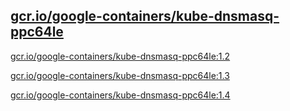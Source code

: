
[gcr.io/google-containers/kube-dnsmasq-ppc64le](https://hub.docker.com/r/anjia0532/google-containers.kube-dnsmasq-ppc64le/tags/)
-----


[gcr.io/google-containers/kube-dnsmasq-ppc64le:1.2](https://hub.docker.com/r/anjia0532/google-containers.kube-dnsmasq-ppc64le/tags/)


[gcr.io/google-containers/kube-dnsmasq-ppc64le:1.3](https://hub.docker.com/r/anjia0532/google-containers.kube-dnsmasq-ppc64le/tags/)


[gcr.io/google-containers/kube-dnsmasq-ppc64le:1.4](https://hub.docker.com/r/anjia0532/google-containers.kube-dnsmasq-ppc64le/tags/)


